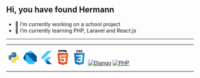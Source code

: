 ## Hi, you have found Hermann


- 🔭 I’m currently working on a school project
- 🌱 I’m currently learning PHP, Laravel and React.js
---

[<img src="https://image.flaticon.com/icons/png/512/23/23931.png" alt="Twitter" height="32px" width="32px" />]:https://twitter.com/hermannkabi
[<img src="https://github.com/hermannkabi/learning-aid/blob/main/pics/GitHub-Mark-32px.png" alt="GitHub" height="32px" width="32px"/>]:https://github.com/hermannkabi


---
[<img src="https://raw.githubusercontent.com/github/explore/80688e429a7d4ef2fca1e82350fe8e3517d3494d/topics/python/python.png" alt="Python" height="40px" width="40px" />]
[<img src="https://raw.githubusercontent.com/github/explore/80688e429a7d4ef2fca1e82350fe8e3517d3494d/topics/dart/dart.png" alt="Dart" height="40px" width="40px" />]
[<img src="https://raw.githubusercontent.com/github/explore/80688e429a7d4ef2fca1e82350fe8e3517d3494d/topics/flutter/flutter.png" alt="Flutter" height="40px" width="40px" />]
[<img src="https://raw.githubusercontent.com/github/explore/80688e429a7d4ef2fca1e82350fe8e3517d3494d/topics/html/html.png" alt="HTML" height="40px" width="40px" />]
[<img src="https://raw.githubusercontent.com/github/explore/80688e429a7d4ef2fca1e82350fe8e3517d3494d/topics/css/css.png" alt="CSS" height="40px" width="40px" />]
[<img src="https://image.pngaaa.com/339/4169339-middle.png" alt="Django" height="40px" width="40px" />]
[<img src="https://upload.wikimedia.org/wikipedia/commons/thumb/2/27/PHP-logo.svg/1200px-PHP-logo.svg.png" alt="PHP" height="40px" width="70px" />]

---
<br />


[<img src="https://raw.githubusercontent.com/github/explore/80688e429a7d4ef2fca1e82350fe8e3517d3494d/topics/python/python.png" alt="Python" height="40px" width="40px" />]: https://python.org
[<img src="https://raw.githubusercontent.com/github/explore/80688e429a7d4ef2fca1e82350fe8e3517d3494d/topics/dart/dart.png" alt="Dart" height="40px" width="40px" />]: https://dart.dev
[<img src="https://raw.githubusercontent.com/github/explore/80688e429a7d4ef2fca1e82350fe8e3517d3494d/topics/flutter/flutter.png" alt="Flutter" height="40px" width="40px" />]: https://flutter.dev
[<img src="https://raw.githubusercontent.com/github/explore/80688e429a7d4ef2fca1e82350fe8e3517d3494d/topics/html/html.png" alt="HTML" height="40px" width="40px" />]: https://en.wikipedia.org/wiki/HTML
[<img src="https://raw.githubusercontent.com/github/explore/80688e429a7d4ef2fca1e82350fe8e3517d3494d/topics/css/css.png" alt="CSS" height="40px" width="40px" />]: https://en.wikipedia.org/wiki/CSS
[<img src="https://upload.wikimedia.org/wikipedia/commons/thumb/9/99/Unofficial_JavaScript_logo_2.svg/2048px-Unofficial_JavaScript_logo_2.svg.png" alt="JavaScript" height="40px" width="40px" />]: https://en.wikipedia.org/wiki/JavaScript
[<img src="https://image.pngaaa.com/339/4169339-middle.png" alt="Django" height="40px" width="40px" />]: https://en.wikipedia.org/wiki/Django
[<img src="https://upload.wikimedia.org/wikipedia/commons/thumb/2/27/PHP-logo.svg/1200px-PHP-logo.svg.png" alt="PHP" height="40px" width="70px" />]:
https://en.wikipedia.org/wiki/PHP

